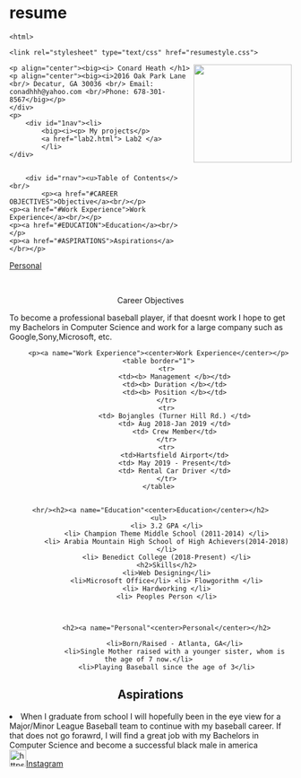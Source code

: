 # resume

    <html>
<head>
	<title>new resume.html</title>
    
    <link rel="stylesheet" type="text/css" href="resumestyle.css">
    
</head>
<body background="IMG_0339.JPG">
    <p><div id="hd">
	<img src= "IMG_0035.JPG" width="175px" height="175px" align="right">
    
    <p align="center"><big><i> Conard Heath </h1>
    <p align="center"><big><i>2016 Oak Park Lane <br/> Decatur, GA 30036 <br/> Email: conadhhh@yahoo.com <br/>Phone: 678-301-8567</big></p>
    </div>
    <p>
        <div id="1nav"><li>
            <big><i><p> My projects</p>
            <a href="lab2.html"> Lab2 </a>
            </li>
    </div> 
   

        <div id="rnav"><u>Table of Contents</><br/> 
            <p><a href="#CAREER OBJECTIVES">Objective</a><br/></p>
    <p><a href="#Work Experience">Work Experience</a><br/></p>
    <p><a href="#EDUCATION">Education</a><br/></p>
    <p><a href="#ASPIRATIONS">Aspirations</a></br></p>
<p><a href="#PERSONAL">Personal</a>
</div></p>
<br/>

<div id="bd">
    <p><a name="CAREER OBJECTIVES"></a><center> Career Objectives </center></p>
    <p>To become a professional baseball player, if that doesnt work I hope to get my Bachelors in Computer Science and work for a large company such as Google,Sony,Microsoft, etc.</p>
    <p><center>
     
        <p><a name="Work Experience"><center>Work Experience</center></p>
        <table border="1">
            <tr>
                <td><b> Management </b></td>
                <td><b> Duration </b></td>
                <td><b> Position </b></td>
            </tr>
            <tr>
                <td> Bojangles (Turner Hill Rd.) </td>
                <td> Aug 2018-Jan 2019 </td>
                <td> Crew Member</td>
            </tr>
            <tr>
                <td>Hartsfield Airport</td>
                <td> May 2019 - Present</td>
                <td> Rental Car Driver </td>
            </tr>
        </table>
        

    <hr/><h2><a name="Education"<center>Education</center></h2>
        <ul>
			<li> 3.2 GPA </li>
			<li> Champion Theme Middle School (2011-2014) </li>
			<li> Arabia Mountain High School of High Achievers(2014-2018)
			</li>
			<li> Benedict College (2018-Present) </li>
			<h2>Skills</h2>
			<li>Web Designing</li>
            <li>Microsoft Office</li> <li> Flowgorithm </li>
            <li> Hardworking </li>
            <li> Peoples Person </li>
               

                    
            <h2><a name="Personal"<center>Personal</center></h2>
			
				<li>Born/Raised - Atlanta, GA</li>
				<li>Single Mother raised with a younger sister, whom is the age of 7 now.</li> 
			<li>Playing Baseball since the age of 3</li>
<h2><a name="Aspirations"<center>Aspirations</center></h2>
			<li> When I graduate from school I will hopefully been in the eye view for a Major/Minor League Baseball team to continue with my baseball career. If that does not go forawrd, I will find a great job with my Bachelors in Computer Science and become a successful black male in america</li></ul>
        <a 
           <li><a href="https://www.instagram.com" target="blank">
            <img src="insta.jpeg" height="30px" width="30px" alt="https://www.instagram.com
"/>Instagram</a></li>

			
